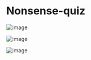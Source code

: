 # Nonsense-quiz
![image](https://user-images.githubusercontent.com/96058996/158538063-267498ca-dea6-47a5-ab51-377d0bf5ce97.png)

![image](https://user-images.githubusercontent.com/96058996/158538050-e686d9c3-c719-45fa-b986-e671479916c2.png)

![image](https://user-images.githubusercontent.com/96058996/158537989-ac455642-ac5a-40cf-81fe-f6fd205e3289.png)
